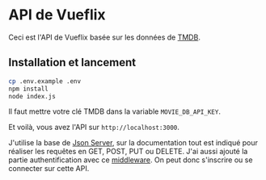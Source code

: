 # API de Vueflix

Ceci est l'API de Vueflix basée sur les données de [TMDB](https://www.themoviedb.org).

## Installation et lancement

```bash
cp .env.example .env
npm install
node index.js
```

Il faut mettre votre clé TMDB dans la variable `MOVIE_DB_API_KEY`.

Et voilà, vous avez l'API sur `http://localhost:3000`.

J'utilise la base de [Json Server](https://github.com/typicode/json-server), sur la documentation tout est indiqué pour réaliser les requêtes en GET, POST, PUT ou DELETE. J'ai aussi ajouté la partie authentification avec ce [middleware](https://github.com/jeremyben/json-server-auth). On peut donc s'inscrire ou se connecter sur cette API.
